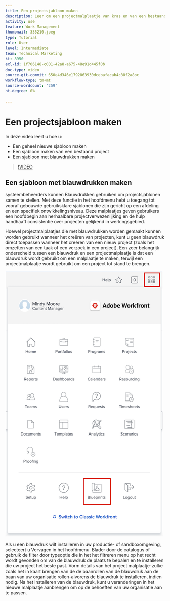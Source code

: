 ```yaml
---
title: Een projectsjabloon maken
description: Leer om een projectmalplaatje van kras en van een bestaand malplaatje tot stand te brengen.
activity: use
feature: Work Management
thumbnail: 335210.jpeg
type: Tutorial
role: User
level: Intermediate
team: Technical Marketing
kt: 8950
exl-id: 1f706148-c001-42a8-a675-48e91d445f0b
doc-type: video
source-git-commit: 650e4d346e1792863930dcebafacab4c88f2a8bc
workflow-type: tm+mt
source-wordcount: '259'
ht-degree: 0%

---
```


# Een projectsjabloon maken

In deze video leert u hoe u:

* Een geheel nieuwe sjabloon maken
* Een sjabloon maken van een bestaand project
* Een sjabloon met blauwdrukken maken

>[!VIDEO](https://video.tv.adobe.com/v/335210/?quality=12&learn=on)

## Een sjabloon met blauwdrukken maken

systeembeheerders kunnen Blauwdrukken gebruiken om projectsjablonen samen te stellen. Met deze functie in het hoofdmenu hebt u toegang tot vooraf gebouwde gebruiksklare sjablonen die zijn gericht op een afdeling en een specifiek ontwikkelingsniveau. Deze malplaatjes geven gebruikers een hoofdbegin aan herhaalbare projectverwezenlijking en de hulp handhaaft consistentie over projecten gelijkend in werkingsgebied.

Hoewel projectmalplaatjes die met blauwdrukken worden gemaakt kunnen worden gebruikt wanneer het creëren van projecten, kunt u geen blauwdruk direct toepassen wanneer het creëren van een nieuw project (zoals het omzetten van een taak of een verzoek in een project). Een zeer belangrijk onderscheid tussen een blauwdruk en een projectmalplaatje is dat een blauwdruk wordt gebruikt om een malplaatje te maken, terwijl een projectmalplaatje wordt gebruikt om een project tot stand te brengen.

![Blauwdrukken in hoofdmenu](assets/pt-blueprints-01.png)

Als u een blauwdruk wilt installeren in uw productie- of sandboxomgeving, selecteert u Vervagen in het hoofdmenu. Blader door de catalogus of gebruik de filter door typeoptie die in het het filtreren menu op het recht wordt gevonden om van de blauwdruk de plaats te bepalen en te installeren die uw project het beste past. Vorm details van het project malplaatje-zulke zoals het in kaart brengen van de de baanrollen van de blauwdruk aan de baan van uw organisatie rollen-alvorens de blauwdruk te installeren, indien nodig. Na het installeren van de blauwdruk, kunt u veranderingen in het nieuwe malplaatje aanbrengen om op de behoeften van uw organisatie aan te passen.
